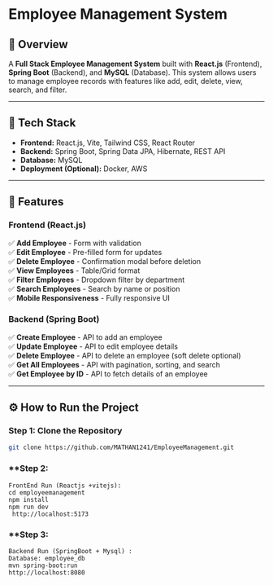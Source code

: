 # Employee Management System

## 📌 Overview
A **Full Stack Employee Management System** built with **React.js** (Frontend), **Spring Boot** (Backend), and **MySQL** (Database). This system allows users to manage employee records with features like add, edit, delete, view, search, and filter.

---

## 🔧 **Tech Stack**
- **Frontend:** React.js, Vite, Tailwind CSS, React Router
- **Backend:** Spring Boot, Spring Data JPA, Hibernate, REST API
- **Database:** MySQL
- **Deployment (Optional):** Docker, AWS

---

## 🚀 **Features**
### **Frontend (React.js)**
✅ **Add Employee** - Form with validation  
✅ **Edit Employee** - Pre-filled form for updates  
✅ **Delete Employee** - Confirmation modal before deletion  
✅ **View Employees** - Table/Grid format  
✅ **Filter Employees** - Dropdown filter by department  
✅ **Search Employees** - Search by name or position  
✅ **Mobile Responsiveness** - Fully responsive UI  

### **Backend (Spring Boot)**
✅ **Create Employee** - API to add an employee  
✅ **Update Employee** - API to edit employee details  
✅ **Delete Employee** - API to delete an employee (soft delete optional)  
✅ **Get All Employees** - API with pagination, sorting, and search  
✅ **Get Employee by ID** - API to fetch details of an employee  

---

## ⚙️ **How to Run the Project**
### **Step 1: Clone the Repository**
```sh
git clone https://github.com/MATHAN1241/EmployeeManagement.git
```
### **Step 2:
```
FrontEnd Run (Reactjs +vitejs):
cd employeemanagement
npm install
npm run dev
 http://localhost:5173
```
### **Step 3:
```
Backend Run (SpringBoot + Mysql) :
Database: employee_db
mvn spring-boot:run
http://localhost:8080

